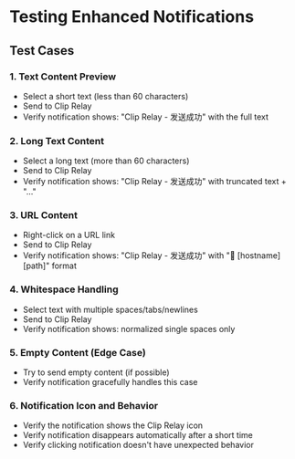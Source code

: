 # Testing Enhanced Notifications

## Test Cases

### 1. Text Content Preview
- Select a short text (less than 60 characters)
- Send to Clip Relay
- Verify notification shows: "Clip Relay - 发送成功" with the full text

### 2. Long Text Content
- Select a long text (more than 60 characters)
- Send to Clip Relay
- Verify notification shows: "Clip Relay - 发送成功" with truncated text + "..."

### 3. URL Content
- Right-click on a URL link
- Send to Clip Relay
- Verify notification shows: "Clip Relay - 发送成功" with "🔗 [hostname][path]" format

### 4. Whitespace Handling
- Select text with multiple spaces/tabs/newlines
- Send to Clip Relay
- Verify notification shows: normalized single spaces only

### 5. Empty Content (Edge Case)
- Try to send empty content (if possible)
- Verify notification gracefully handles this case

### 6. Notification Icon and Behavior
- Verify the notification shows the Clip Relay icon
- Verify notification disappears automatically after a short time
- Verify clicking notification doesn't have unexpected behavior